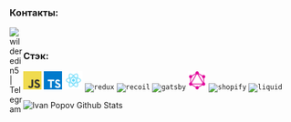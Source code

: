 ### Контакты:

[<img align="left" alt="wilderedin5 | Telegram" width="24px" src="https://cdn3.iconfinder.com/data/icons/social-media-chamfered-corner/154/telegram-512.png" />](https://t.me/wildnefalem5)
<br />

### Стэк:

<code><img width="32" height="32" alt="javascript" src="https://raw.githubusercontent.com/github/explore/80688e429a7d4ef2fca1e82350fe8e3517d3494d/topics/javascript/javascript.png"></code>
<code><img width="32" height="32" alt="typescript" src="https://raw.githubusercontent.com/github/explore/80688e429a7d4ef2fca1e82350fe8e3517d3494d/topics/typescript/typescript.png"></code>
<code><img width="32" height="32" alt="react" src="https://raw.githubusercontent.com/github/explore/80688e429a7d4ef2fca1e82350fe8e3517d3494d/topics/react/react.png"></code>
<code><img width="32" height="32" alt="redux" src="https://raw.githubusercontent.com/reduxjs/redux/master/logo/logo.png"></code>
<code><img width="32" height="32" alt="recoil" src="https://cdn.worldvectorlogo.com/logos/recoil-js.svg"></code>
<code><img width="32" height="32" alt="gatsby" src="https://icons.veryicon.com/png/o/business/vscode-program-item-icon/gatsby-1.png"></code>
<code><img width="32" height="32" alt="graphql" src="https://raw.githubusercontent.com/github/explore/5c058a388828bb5fde0bcafd4bc867b5bb3f26f3/topics/graphql/graphql.png"></code>
<code><img width="32" height="32" alt="shopify" src="https://encrypted-tbn0.gstatic.com/images?q=tbn:ANd9GcThqKwmsLT52Te_WboZL97Lr3KBhDJp66xmRkhbSlVWJmL2pZPt4HKXKaEUTeYgF87-giI&usqp=CAU"></code>
<code><img width="32" height="32" alt="liquid" src="https://parse.programmieren-muenchen.de/parse/files/unilearn/liquid-logo-text.png"></code>

<img align="left" alt="Ivan Popov Github Stats" src="https://github-readme-stats.vercel.app/api?username=wilderedin5&show_icons=true" />

